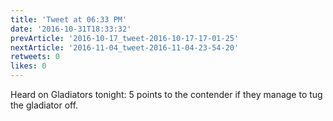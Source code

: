 ```yaml
---
title: 'Tweet at 06:33 PM'
date: '2016-10-31T18:33:32'
prevArticle: '2016-10-17_tweet-2016-10-17-17-01-25'
nextArticle: '2016-11-04_tweet-2016-11-04-23-54-20'
retweets: 0
likes: 0
---
```

Heard on Gladiators tonight: 5 points to the contender if they manage to tug the gladiator off.